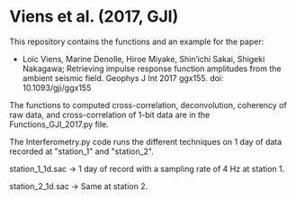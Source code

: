 # Viens et al. (2017, GJI)
This repository contains the functions and an example for the paper:
- Loïc Viens, Marine Denolle, Hiroe Miyake, Shin’ichi Sakai, Shigeki Nakagawa; Retrieving impulse response function amplitudes from the ambient seismic field. Geophys J Int 2017 ggx155. doi: 10.1093/gji/ggx155

The functions to computed cross-correlation, deconvolution, coherency of raw data, and cross-correlation of 1-bit data are in the Functions_GJI_2017.py file.

The Interferometry.py code runs the different techniques on 1 day of data recorded at "station_1" and "station_2". 

station_1_1d.sac -> 1 day of record with a sampling rate of 4 Hz at station 1.

station_2_1d.sac -> Same at station 2.
